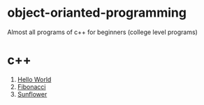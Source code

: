 # object-orianted-programming
Almost all programs of c++ for beginners (college level programs)  
<h1 id="dart--">c++</h1>
<ol>
<li><a href="https://github.com/shfaizan/dart_programming/blob/master/hello world.cpp">Hello World</a></li>
<li><a href="https://github.com/shfaizan/dart_programming/blob/master/print number.cpp">Fibonacci</a></li>
 <li><a href="https://github.com/shfaizan/dart_programming/blob/master/size.cpp">Sunflower</a></li>
</ol>
